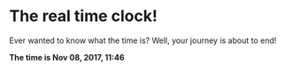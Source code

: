 # The real time clock!

Ever wanted to know what the time is? Well, your journey is about to end!

**The time is Nov 08, 2017, 11:46**
